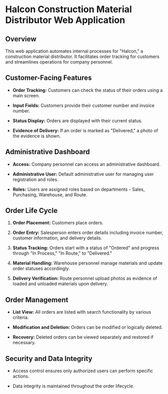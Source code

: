 # Halcon Construction Material Distributor Web Application

## Overview

This web application automates internal processes for "Halcon," a construction material distributor. It facilitates order tracking for customers and streamlines operations for company personnel.

## Customer-Facing Features

*   **Order Tracking:** Customers can check the status of their orders using a main screen.
    
*   **Input Fields:** Customers provide their customer number and invoice number.
    
*   **Status Display:** Orders are displayed with their current status.
    
*   **Evidence of Delivery:** If an order is marked as "Delivered," a photo of the evidence is shown.
    

## Administrative Dashboard

*   **Access:** Company personnel can access an administrative dashboard.
    
*   **Administrative User:** Default administrative user for managing user registration and roles.
    
*   **Roles:** Users are assigned roles based on departments - Sales, Purchasing, Warehouse, and Route.
    

## Order Life Cycle

1.  **Order Placement:** Customers place orders.
    
2.  **Order Entry:** Salesperson enters order details including invoice number, customer information, and delivery details.
    
3.  **Status Tracking:** Orders start with a status of "Ordered" and progress through "In Process," "In Route," to "Delivered."
    
4.  **Material Handling:** Warehouse personnel manage materials and update order statuses accordingly.
    
5.  **Delivery Verification:** Route personnel upload photos as evidence of loaded and unloaded materials upon delivery.
    

## Order Management

*   **List View:** All orders are listed with search functionality by various criteria.
    
*   **Modification and Deletion:** Orders can be modified or logically deleted.
    
*   **Recovery:** Deleted orders can be viewed separately and restored if necessary.
    

## Security and Data Integrity

*   Access control ensures only authorized users can perform specific actions.
    
*   Data integrity is maintained throughout the order lifecycle.